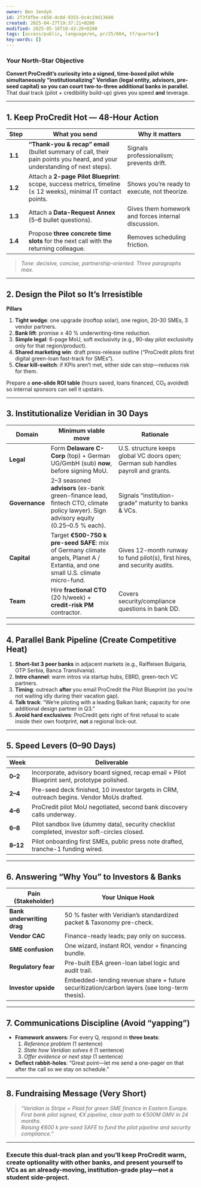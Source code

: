 ```yaml
---
owner: Ben Jendyk
id: 2f3fdfbe-c650-4c8d-9355-bc4c19d13648
created: 2025-04-27T19:37:21+0200
modified: 2025-05-16T18:43:26+0200
tags: [access/public, language/en, pr/25/084, tf/quarter]
key-words: []
---
```


### Your North-Star Objective  
**Convert ProCredit’s curiosity into a signed, time-boxed pilot while simultaneously “institutionalizing” Veridian (legal entity, advisors, pre-seed capital) so you can court two-to-three additional banks in parallel.**  
That dual track (pilot + credibility build-up) gives you speed **and** leverage.

---

## 1. Keep ProCredit Hot — 48-Hour Action

| Step | What you send | Why it matters |
|------|---------------|----------------|
| **1.1** | **“Thank-you & recap” email** (bullet summary of call, their pain points you heard, and your understanding of next steps). | Signals professionalism; prevents drift. |
| **1.2** | Attach a **2-page Pilot Blueprint**: scope, success metrics, timeline (≤ 12 weeks), minimal IT contact points. | Shows you’re ready to execute, not theorize. |
| **1.3** | Attach a **Data-Request Annex** (5–6 bullet questions). | Gives them homework and forces internal discussion. |
| **1.4** | Propose **three concrete time slots** for the next call with the returning colleague. | Removes scheduling friction. |

> *Tone: decisive, concise, partnership-oriented. Three paragraphs max.*

---

## 2. Design the Pilot so It’s Irresistible

**Pillars**

1. **Tight wedge**: one upgrade (rooftop solar), one region, 20–30 SMEs, 3 vendor partners.  
2. **Bank lift**: promise ≥ 40 % underwriting-time reduction.  
3. **Simple legal**: 6-page MoU, soft exclusivity (e.g., 90-day pilot exclusivity only for that region/product).  
4. **Shared marketing win**: draft press-release outline (“ProCredit pilots first digital green-loan fast-track for SMEs”).  
5. **Clear kill-switch**: if KPIs aren’t met, either side can stop—reduces risk for them.

Prepare a **one-slide ROI table** (hours saved, loans financed, CO₂ avoided) so internal sponsors can sell it upstairs.

---

## 3. Institutionalize Veridian in 30 Days

| Domain | Minimum viable move | Rationale |
|--------|--------------------|-----------|
| **Legal** | Form **Delaware C-Corp** (top) + German UG/GmbH (sub) **now**, before signing MoU. | U.S. structure keeps global VC doors open; German sub handles payroll and grants. |
| **Governance** | 2–3 seasoned **advisors** (ex-bank green-finance lead, fintech CTO, climate policy lawyer). Sign advisory equity (0.25–0.5 % each). | Signals “institution-grade” maturity to banks & VCs. |
| **Capital** | Target **€500-750 k pre-seed SAFE**: mix of Germany climate angels, Planet A / Extantia, and one small U.S. climate micro-fund. | Gives 12-month runway to fund pilot(s), first hires, and security audits. |
| **Team** | Hire **fractional CTO** (20 h/week) + **credit-risk PM** contractor. | Covers security/compliance questions in bank DD. |

---

## 4. Parallel Bank Pipeline (Create Competitive Heat)

1. **Short-list 3 peer banks** in adjacent markets (e.g., Raiffeisen Bulgaria, OTP Serbia, Banca Transilvania).  
2. **Intro channel**: warm intros via startup hubs, EBRD, green-tech VC partners.  
3. **Timing**: outreach **after** you email ProCredit the Pilot Blueprint (so you’re not waiting idly during their vacation gap).  
4. **Talk track**: “We’re piloting with a leading Balkan bank; capacity for one additional design partner in Q3.”  
5. **Avoid hard exclusives**: ProCredit gets right of first refusal to scale inside their own footprint, **not** a regional lock-out.

---

## 5. Speed Levers (0–90 Days)

| Week | Deliverable |
|------|-------------|
| **0–2** | Incorporate, advisory board signed, recap email + Pilot Blueprint sent, prototype polished. |
| **2–4** | Pre-seed deck finished, 10 investor targets in CRM, outreach begins. Vendor MoUs drafted. |
| **4–6** | ProCredit pilot MoU negotiated, second bank discovery calls underway. |
| **6–8** | Pilot sandbox live (dummy data), security checklist completed, investor soft-circles closed. |
| **8–12** | Pilot onboarding first SMEs, public press note drafted, tranche-1 funding wired. |

---

## 6. Answering “Why You” to Investors & Banks

| Pain (Stakeholder) | Your Unique Hook |
|--------------------|------------------|
| **Bank underwriting drag** | 50 % faster with Veridian’s standardized packet & Taxonomy pre-check. |
| **Vendor CAC** | Finance-ready leads; pay only on success. |
| **SME confusion** | One wizard, instant ROI, vendor + financing bundle. |
| **Regulatory fear** | Pre-built EBA green-loan label logic and audit trail. |
| **Investor upside** | Embedded-lending revenue share + future securitization/carbon layers (see long-term thesis). |

---

## 7. Communications Discipline (Avoid “yapping”)

- **Framework answers**: For every Q, respond in **three beats**:  
  1. *Reference problem* (1 sentence)  
  2. *State how Veridian solves it* (1 sentence)  
  3. *Offer evidence or next step* (1 sentence)  
- **Deflect rabbit-holes**: “Great point—let me send a one-pager on that after the call so we stay on schedule.”

---

## 8. Fundraising Message (Very Short)

> *“Veridian is Stripe × Plaid for green SME finance in Eastern Europe.  
>  First bank pilot signed, €X pipeline, clear path to €500M GMV in 24 months.  
>  Raising €600 k pre-seed SAFE to fund the pilot pipeline and security compliance.”*

---

### **Execute this dual-track plan and you’ll keep ProCredit warm, create optionality with other banks, and present yourself to VCs as an already-moving, institution-grade play—not a student side-project.**